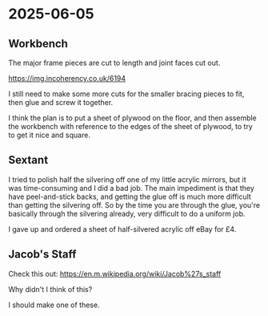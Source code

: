 # 2025-06-05

## Workbench

The major frame pieces are cut to length and joint faces cut out.

https://img.incoherency.co.uk/6194

I still need to make some more cuts for the smaller bracing pieces to fit,
then glue and screw it together.

I think the plan is to put a sheet of plywood on the floor, and then assemble
the workbench with reference to the edges of the sheet of plywood, to try
to get it nice and square.

## Sextant

I tried to polish half the silvering off one of my little acrylic mirrors,
but it was time-consuming and I did a bad job. The main impediment is that they
have peel-and-stick backs, and getting the glue off is much more difficult than
getting the silvering off. So by the time you are through the glue, you're
basically through the silvering already, very difficult to do a uniform job.

I gave up and ordered a sheet of half-silvered acrylic off eBay for £4.

## Jacob's Staff

Check this out: https://en.m.wikipedia.org/wiki/Jacob%27s_staff

Why didn't I think of this?

I should make one of these.
